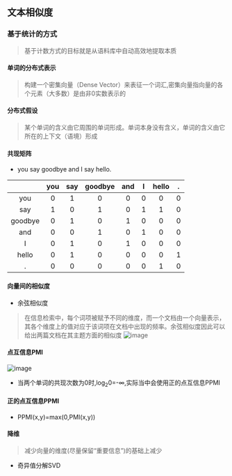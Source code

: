 ## 文本相似度
### 基于统计的方式
> 基于计数方式的目标就是从语料库中自动高效地提取本质
#### 单词的分布式表示
> 构建一个密集向量（Dense Vector）来表征一个词汇,密集向量指向量的各个元素（大多数）是由非0实数表示的
#### 分布式假设
> 某个单词的含义由它周围的单词形成。单词本身没有含义，单词的含义由它所在的上下文（语境）形成
#### 共现矩阵
* you say goodbye and I say hello.

| | you  |say  |goodbye|and|I|hello|.|
|  :----:  | :----:  | :----:  | :----:  | :----:  | :----:  | :----:  | :----:  |
| you|0| 1|0|0|0|0|0|
| say| 1| 0|1|0|1|1|0|
|goodbye|0|1|0|1|0|0|0|
|and|0|0|1|0|1|0|0|
|I |0|1|0|1|0|0|0|
|hello |0|1|0|0|0|0|1|
|. |0|0|0|0|0|1|0|

#### 向量间的相似度
* 余弦相似度 
> 在信息检索中，每个词项被赋予不同的维度，而一个文档由一个向量表示，其各个维度上的值对应于该词项在文档中出现的频率。余弦相似度因此可以给出两篇文档在其主题方面的相似度
![image](https://user-images.githubusercontent.com/13389058/155826597-bde412bf-41b2-402b-b980-5fc7fe9eadfe.png)


#### 点互信息PMI
![image](https://user-images.githubusercontent.com/13389058/155826614-e02cb53a-5d2c-46ba-b78f-6098311611e8.png)
* 当两个单词的共现次数为0时,log<sub>2</sub>0=-∞,实际当中会使用正的点互信息PPMI
#### 正的点互信息PPMI
* PPMI(x,y)=max(0,PMI(x,y))


#### 降维
> 减少向量的维度(尽量保留“重要信息”)的基础上减少
* 奇异值分解SVD

